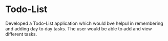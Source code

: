 # Todo-List

Developed a Todo-List application  which would bve helpul in remembering and adding day to day tasks.
The user would be able to add and view different tasks.
